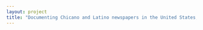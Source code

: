 ```yaml
--- 
layout: project 
title: "Documenting Chicano and Latino newspapers in the United States, 1835-1989" 
---
```



